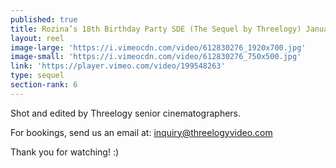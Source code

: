 ```yaml
---
published: true
title: Rozina’s 18th Birthday Party SDE (The Sequel by Threelogy) January 2017
layout: reel
image-large: 'https://i.vimeocdn.com/video/612830276_1920x700.jpg'
image-small: 'https://i.vimeocdn.com/video/612830276_750x500.jpg'
link: 'https://player.vimeo.com/video/199548263'
type: sequel
section-rank: 6
---
```

Shot and edited by Threelogy senior cinematographers.

For bookings, send us an email at: inquiry@threelogyvideo.com

Thank you for watching! :)
